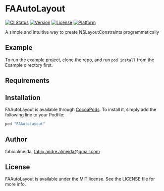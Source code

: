 # FAAutoLayout

[![CI Status](http://img.shields.io/travis/fabioalmeida/FAAutoLayout.svg?style=flat)](https://travis-ci.org/fabioalmeida/FAAutoLayout)
[![Version](https://img.shields.io/cocoapods/v/FAAutoLayout.svg?style=flat)](http://cocoapods.org/pods/FAAutoLayout)
[![License](https://img.shields.io/cocoapods/l/FAAutoLayout.svg?style=flat)](http://cocoapods.org/pods/FAAutoLayout)
[![Platform](https://img.shields.io/cocoapods/p/FAAutoLayout.svg?style=flat)](http://cocoapods.org/pods/FAAutoLayout)

A simple and intuitive way to create NSLayoutConstraints programmatically

## Example

To run the example project, clone the repo, and run `pod install` from the Example directory first.

## Requirements

## Installation

FAAutoLayout is available through [CocoaPods](http://cocoapods.org). To install
it, simply add the following line to your Podfile:

```ruby
pod "FAAutoLayout"
```

## Author

fabioalmeida, fabio.andre.almeida@gmail.com

## License

FAAutoLayout is available under the MIT license. See the LICENSE file for more info.
